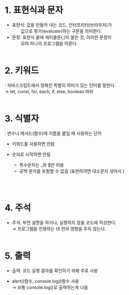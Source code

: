 # 1. 표현식과 문자

- 표현식: 값을 만들어 내는 코드, 인터프리터(브라우저)가  
  　　값으로 평가(evaluate)하는 구문을 의미한다.
- 문장: 표현식 끝에 세미콜론(;)이 붙은 것, 이러한 문장이  
   　　모여 하나의 프로그램을 이룬다.
  <br>
  <br>

# 2. 키워드

: 자바스크립트에서 정해진 특별히 의미가 있는 단어를 말한다.  
→ let, const, for, each, if, else, boolean 따위
<br>
<br>

# 3. 식별자

: 변수나 메서드(함수)에 이름을 붙일 때 사용하는 단어

- 키워드를 사용하면 안됨
- 숫자로 시작하면 안됨

  - 특수문자는 \_와 $만 허용
  - 공백 문자를 포함할 수 없음
    (표현하려면 대소문자 섞어서 )

<br>
<br>

# 4. 주석

- 주석: 부연 설명을 하거나, 실행하지 않을 코드에 작성한다.  
  → 프로그램을 진행하는 데 전혀 영향을 주지 않는다.
  <br>
  <br>

# 5. 출력

- 출력: 코드 실행 결과를 확인하기 위해 주로 사용

- alert()함수, console.log()함수 사용  
  → 보통 console.log()로 출력하는게 나음
